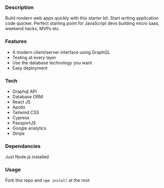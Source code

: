 ### Description

Build modern web apps quickly with this starter kit. Start writing application code quicker.
Perfect starting point for JavaScript devs building micro saas, weekend hacks, MVPs etc.

### Features

- A modern client/server interface using GraphQL
- Testing at every layer
- Use the database technology you want
- Easy deployment

### Tech

- Graphql API
- Database ORM
- React JS
- Apollo
- Tailwind CSS
- Cypress
- PassportJS
- Google analytics
- Stripe

### Dependancies

Just Node.js installed

### Usage

Fork this repo and `npm install` at the root
